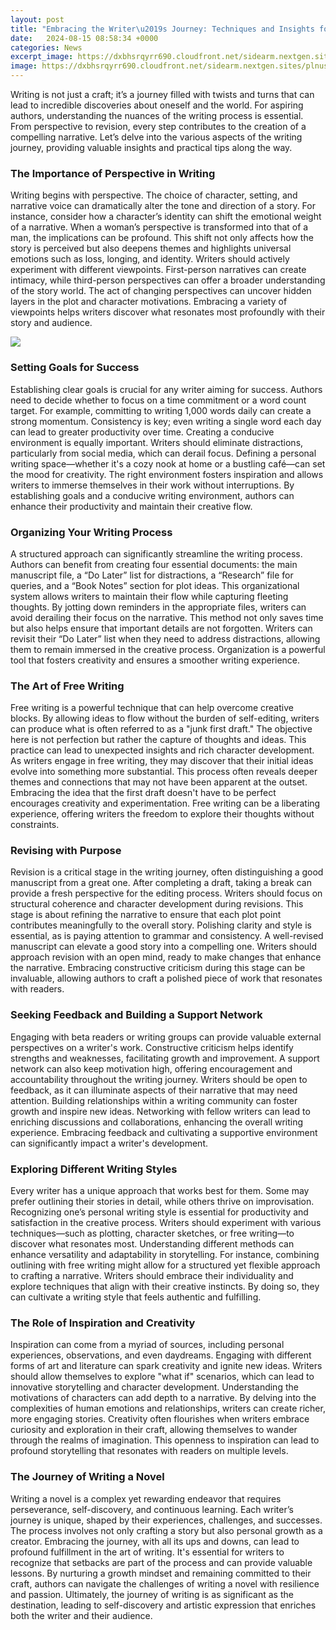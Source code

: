 ```yaml
---
layout: post
title: "Embracing the Writer\u2019s Journey: Techniques and Insights for Aspiring Authors"
date:   2024-08-15 08:58:34 +0000
categories: News
excerpt_image: https://dxbhsrqyrr690.cloudfront.net/sidearm.nextgen.sites/plnusealions.com/images/responsive_2023/default_image.png
image: https://dxbhsrqyrr690.cloudfront.net/sidearm.nextgen.sites/plnusealions.com/images/responsive_2023/default_image.png
---
```


Writing is not just a craft; it’s a journey filled with twists and turns that can lead to incredible discoveries about oneself and the world. For aspiring authors, understanding the nuances of the writing process is essential. From perspective to revision, every step contributes to the creation of a compelling narrative. Let’s delve into the various aspects of the writing journey, providing valuable insights and practical tips along the way.
### The Importance of Perspective in Writing
Writing begins with perspective. The choice of character, setting, and narrative voice can dramatically alter the tone and direction of a story. For instance, consider how a character’s identity can shift the emotional weight of a narrative. When a woman’s perspective is transformed into that of a man, the implications can be profound. This shift not only affects how the story is perceived but also deepens themes and highlights universal emotions such as loss, longing, and identity.
Writers should actively experiment with different viewpoints. First-person narratives can create intimacy, while third-person perspectives can offer a broader understanding of the story world. The act of changing perspectives can uncover hidden layers in the plot and character motivations. Embracing a variety of viewpoints helps writers discover what resonates most profoundly with their story and audience.

![](https://dxbhsrqyrr690.cloudfront.net/sidearm.nextgen.sites/plnusealions.com/images/responsive_2023/default_image.png)
### Setting Goals for Success
Establishing clear goals is crucial for any writer aiming for success. Authors need to decide whether to focus on a time commitment or a word count target. For example, committing to writing 1,000 words daily can create a strong momentum. Consistency is key; even writing a single word each day can lead to greater productivity over time.
Creating a conducive environment is equally important. Writers should eliminate distractions, particularly from social media, which can derail focus. Defining a personal writing space—whether it's a cozy nook at home or a bustling café—can set the mood for creativity. The right environment fosters inspiration and allows writers to immerse themselves in their work without interruptions. By establishing goals and a conducive writing environment, authors can enhance their productivity and maintain their creative flow.
### Organizing Your Writing Process
A structured approach can significantly streamline the writing process. Authors can benefit from creating four essential documents: the main manuscript file, a “Do Later” list for distractions, a “Research” file for queries, and a “Book Notes” section for plot ideas. This organizational system allows writers to maintain their flow while capturing fleeting thoughts.
By jotting down reminders in the appropriate files, writers can avoid derailing their focus on the narrative. This method not only saves time but also helps ensure that important details are not forgotten. Writers can revisit their “Do Later” list when they need to address distractions, allowing them to remain immersed in the creative process. Organization is a powerful tool that fosters creativity and ensures a smoother writing experience.
### The Art of Free Writing
Free writing is a powerful technique that can help overcome creative blocks. By allowing ideas to flow without the burden of self-editing, writers can produce what is often referred to as a "junk first draft." The objective here is not perfection but rather the capture of thoughts and ideas. This practice can lead to unexpected insights and rich character development.
As writers engage in free writing, they may discover that their initial ideas evolve into something more substantial. This process often reveals deeper themes and connections that may not have been apparent at the outset. Embracing the idea that the first draft doesn't have to be perfect encourages creativity and experimentation. Free writing can be a liberating experience, offering writers the freedom to explore their thoughts without constraints.
### Revising with Purpose
Revision is a critical stage in the writing journey, often distinguishing a good manuscript from a great one. After completing a draft, taking a break can provide a fresh perspective for the editing process. Writers should focus on structural coherence and character development during revisions. This stage is about refining the narrative to ensure that each plot point contributes meaningfully to the overall story.
Polishing clarity and style is essential, as is paying attention to grammar and consistency. A well-revised manuscript can elevate a good story into a compelling one. Writers should approach revision with an open mind, ready to make changes that enhance the narrative. Embracing constructive criticism during this stage can be invaluable, allowing authors to craft a polished piece of work that resonates with readers.
### Seeking Feedback and Building a Support Network
Engaging with beta readers or writing groups can provide valuable external perspectives on a writer's work. Constructive criticism helps identify strengths and weaknesses, facilitating growth and improvement. A support network can also keep motivation high, offering encouragement and accountability throughout the writing journey.
Writers should be open to feedback, as it can illuminate aspects of their narrative that may need attention. Building relationships within a writing community can foster growth and inspire new ideas. Networking with fellow writers can lead to enriching discussions and collaborations, enhancing the overall writing experience. Embracing feedback and cultivating a supportive environment can significantly impact a writer's development.
### Exploring Different Writing Styles
Every writer has a unique approach that works best for them. Some may prefer outlining their stories in detail, while others thrive on improvisation. Recognizing one’s personal writing style is essential for productivity and satisfaction in the creative process. Writers should experiment with various techniques—such as plotting, character sketches, or free writing—to discover what resonates most.
Understanding different methods can enhance versatility and adaptability in storytelling. For instance, combining outlining with free writing might allow for a structured yet flexible approach to crafting a narrative. Writers should embrace their individuality and explore techniques that align with their creative instincts. By doing so, they can cultivate a writing style that feels authentic and fulfilling.
### The Role of Inspiration and Creativity
Inspiration can come from a myriad of sources, including personal experiences, observations, and even daydreams. Engaging with different forms of art and literature can spark creativity and ignite new ideas. Writers should allow themselves to explore "what if" scenarios, which can lead to innovative storytelling and character development.
Understanding the motivations of characters can add depth to a narrative. By delving into the complexities of human emotions and relationships, writers can create richer, more engaging stories. Creativity often flourishes when writers embrace curiosity and exploration in their craft, allowing themselves to wander through the realms of imagination. This openness to inspiration can lead to profound storytelling that resonates with readers on multiple levels.
### The Journey of Writing a Novel
Writing a novel is a complex yet rewarding endeavor that requires perseverance, self-discovery, and continuous learning. Each writer’s journey is unique, shaped by their experiences, challenges, and successes. The process involves not only crafting a story but also personal growth as a creator.
Embracing the journey, with all its ups and downs, can lead to profound fulfillment in the art of writing. It's essential for writers to recognize that setbacks are part of the process and can provide valuable lessons. By nurturing a growth mindset and remaining committed to their craft, authors can navigate the challenges of writing a novel with resilience and passion. Ultimately, the journey of writing is as significant as the destination, leading to self-discovery and artistic expression that enriches both the writer and their audience.